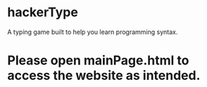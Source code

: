 # hackerType
A typing game built to help you learn programming syntax.

# Please open mainPage.html to access the website as intended.
